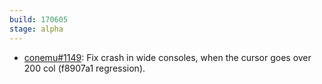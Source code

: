 ```yaml
---
build: 170605
stage: alpha
---
```


* [conemu#1149](https://github.com/Maximus5/ConEmu/issues/1149): Fix crash in wide consoles, when the cursor goes over 200 col (f8907a1 regression).


